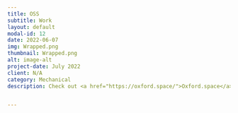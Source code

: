 ```yaml
---
title: OSS
subtitle: Work
layout: default
modal-id: 12
date: 2022-06-07
img: Wrapped.png
thumbnail: Wrapped.png
alt: image-alt
project-date: July 2022
client: N/A
category: Mechanical
description: Check out <a href="https://oxford.space/">Oxford.space</a> to see all the work and product I have been involved in over the last 4 years at Oxford Space Systems.


---
```

